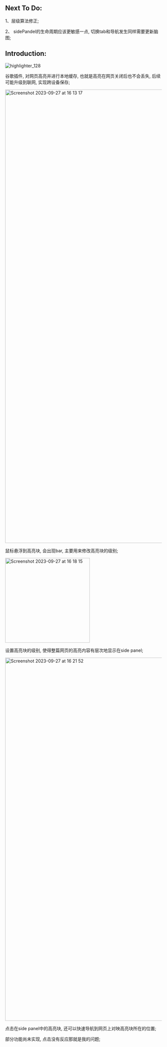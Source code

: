 ## Next To Do:

1、层级算法修正;

2、 sidePandel的生命周期应该更敏感一点, 切换tab和导航发生同样需要更新脑图;

## Introduction:

![highlighter_128](https://github.com/induang/hight/assets/50736248/bb48cee8-3234-4374-8ad5-447154ed32be)


谷歌插件, 对网页高亮并进行本地缓存, 也就是高亮在网页关闭后也不会丢失, 后续可能升级到联网, 实现跨设备保存;

<img width="1456" alt="Screenshot 2023-09-27 at 16 13 17" src="https://github.com/induang/hight/assets/50736248/9cbcd9ec-77bd-491b-9e80-31a2019aad6e">

鼠标悬浮到高亮块, 会出现bar, 主要用来修改高亮块的级别;

<img width="272" alt="Screenshot 2023-09-27 at 16 18 15" src="https://github.com/induang/hight/assets/50736248/e8347245-2545-434e-b277-69b4cd4ec37a">

设置高亮块的级别, 使得整篇网页的高亮内容有层次地显示在side panel;

<img width="1166" alt="Screenshot 2023-09-27 at 16 21 52" src="https://github.com/induang/hight/assets/50736248/503b848f-c839-482b-a0aa-fe02456cd181">

点击在side panel中的高亮块, 还可以快速导航到网页上对映高亮块所在的位置;

部分功能尚未实现, 点击没有反应那就是我的问题;
